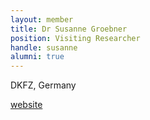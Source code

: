 ```yaml
---
layout: member
title: Dr Susanne Groebner
position: Visiting Researcher
handle: susanne
alumni: true
---
```


DKFZ, Germany

[website](https://www.dkfz.de/en/paediatrische-neuroonkologie/staff/s_groebner.html)